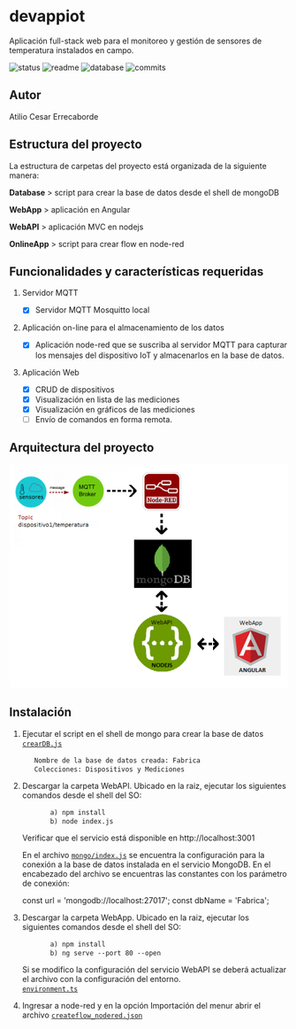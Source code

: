 # devappiot
Aplicación full-stack web para el monitoreo y gestión de sensores de temperatura instalados en campo.

![status](https://img.shields.io/badge/status-running-green.svg?colorB=00C106) ![readme](https://img.shields.io/badge/readme-OK-green.svg?colorB=00C106) ![database](https://img.shields.io/badge/database-OK-green.svg?colorB=00C106) ![commits](https://img.shields.io/badge/commits-3-blue.svg)  

## Autor
Atilio Cesar Errecaborde

## Estructura del proyecto
La estructura de carpetas del proyecto está organizada de la siguiente manera:

  **Database** > script para crear la base de datos desde el shell de mongoDB
  
  **WebApp** > aplicación en Angular
  
  **WebAPI** > aplicación MVC en nodejs
  
  **OnlineApp** > script para crear flow en node-red


## Funcionalidades y características requeridas

1. Servidor MQTT

    - [X] Servidor MQTT Mosquitto local

2. Aplicación on-line para el almacenamiento de los datos

    - [X] Aplicación node-red que se suscriba al servidor MQTT para capturar los
          mensajes del dispositivo IoT y almacenarlos en la base de datos.

3. Aplicación Web

    - [X]  CRUD de dispositivos  
    - [X]  Visualización en lista de las mediciones
    - [X]  Visualización en gráficos de las mediciones
    - [ ]  Envío de comandos en forma remota.  

## Arquitectura del proyecto

![](https://github.com/atilioe101/devappiot/blob/develop/arquitectura.png)


## Instalación

  1) Ejecutar el script en el shell de mongo para crear la base de datos [`crearDB.js`](https://github.com/atilioe101/devappiot/blob/develop/Database/createDB.js)

            Nombre de la base de datos creada: Fabrica
            Colecciones: Dispositivos y Mediciones

  2) Descargar la carpeta WebAPI. Ubicado en la raiz, ejecutar los siguientes comandos desde el shell del SO:

                a) npm install
                b) node index.js
        
        
        Verificar que el servicio está disponible en http://localhost:3001


        En el archivo [`mongo/index.js`](https://github.com/atilioe101/devappiot/blob/develop/WebAPI/mongo/index.js) se encuentra la configuración para la conexión a la base de datos instalada en el servicio MongoDB.
        En el encabezado del archivo se encuentras las constantes con los parámetro de conexión:
        
        const url = 'mongodb://localhost:27017';
        const dbName = 'Fabrica';
        
  
  3) Descargar la carpeta WebApp. Ubicado en la raiz, ejecutar los siguientes comandos desde el shell del SO:

                a) npm install
                b) ng serve --port 80 --open                
        
        Si se modifico la configuración del servicio WebAPI se deberá actualizar el archivo con la configuración del entorno.        
        [`environment.ts`](https://github.com/atilioe101/devappiot/blob/develop/WebApp/src/environments/environment.ts) 
        
  4) Ingresar a node-red y en la opción Importación del menur abrir el archivo [`createflow_nodered.json`](https://github.com/atilioe101/devappiot/blob/develop/OnlineApp/createflow_nodered.json) 

